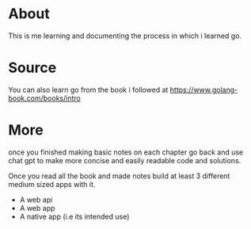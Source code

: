 # About

This is me learning and documenting the process in which i learned go.

# Source

You can also learn go from the book i followed at https://www.golang-book.com/books/intro

# More

once you finished making basic notes on each chapter go back and use chat gpt to make more concise and easily readable code and solutions.

Once you read all the book and made notes build at least 3 different medium sized apps with it.

- A web api
- A web app
- A native app (i.e its intended use)
